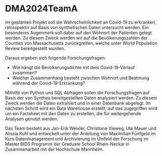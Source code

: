 # DMA2024TeamA

Im geplanten Projekt soll die Wahrscheinlichkeit an Covid-19 zu erkranken, retrospektiv auf Basis von synthetischen Daten untersucht werden. Ein besonderes Augenmerk soll dabei auf den Wohnort der Patienten gelegt werden. Zu diesem Zweck werden wir auf die Bevölkerungszahlen der Counties von Massachusetts zurückgreifen, welche unter World Population Review bereitgestellt wurden.

Daraus ergeben sich folgende Forschungsfragen: 
- Wie hängt die Bevölkerungsdichte mit dem Covid-19-Verlauf zusammen?
- Welcher Zusammenhang besteht zwischen Wohnort und Beatmung während der Covid-19-Erkrankung?

Mithilfe von Python und SQL Abfragen sollen die Forschungsfragen auf Basis der von Synthea bereitgestellten Daten analysiert werden. 
Zu diesem Zweck werden die Daten extrahiert und in einer Datenbank abgelegt. 
Im nächsten Schritt wird ein Data Warehouse erstellt, auf das zugegriffen wird um ein Factsheet mit den Daten zu erstellen, die für weitergehende Analysen genutzt werden.

Das Team besteht aus Jan-Erik Weixler, Christiane Vieweg, Ute Mauer und Alissia Kuhl und entwickelt unter der Anleitung von Maximilian Fünfgeld im Kurs Datenmanagement und Archivierung im Umfeld der Forschung im Master BIDS Programm der Graduate School Rhein-Neckar in Zusammenarbeit mit der Hochschule Mannheim. 


